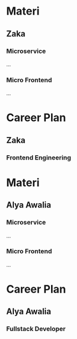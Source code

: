 # Materi
## Zaka
### Microservice
...
### Micro Frontend
...
# Career Plan
## Zaka
### Frontend Engineering


# Materi
## Alya Awalia
### Microservice
...
### Micro Frontend
...
# Career Plan
## Alya Awalia
### Fullstack Developer